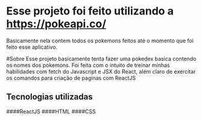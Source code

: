 # Esse projeto foi feito utilizando a https://pokeapi.co/
Basicamente nela contem todos os pokemons feitos até o momento que foi feito esse aplicativo.

#Sobre
Esse projeto basicamente tenta fazer uma pokedex basica contendo os nomes dos pokemons.
Foi feita com o intuito de treinar minhas habilidades com fetch do Javascript e JSX do React, além claro de exercitar os comandos para criação de paginas com ReactJS

## Tecnologias utilizadas
####ReactJS
####HTML
####CSS
